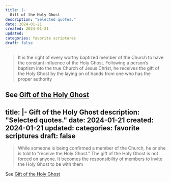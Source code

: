 ```yaml
---
title: |-
  Gift of the Holy Ghost
description: "Selected quotes."
date: 2024-01-21
created: 2024-01-21
updated: 
categories: favorite scriptures
draft: false
---
```


> It is the right of every worthy baptized member of the Church to have the constant influence of the Holy Ghost. Following a person’s baptism into the true Church of Jesus Christ, he receives the gift of the Holy Ghost by the laying on of hands from one who has the proper authority

See [Gift of the Holy Ghost](https://www.churchofjesuschrist.org/study/scriptures/gs/gift-of-the-holy-ghost?id=p1&lang=eng#p1)
---
title: |-
  Gift of the Holy Ghost
description: "Selected quotes."
date: 2024-01-21
created: 2024-01-21
updated: 
categories: favorite scriptures
draft: false
---

> While someone is being confirmed a member of the Church, he or she is told to “receive the Holy Ghost.” The gift of the Holy Ghost is not forced on anyone. It becomes the responsibility of members to invite the Holy Ghost to be with them

See [Gift of the Holy Ghost](https://www.churchofjesuschrist.org/study/manual/gospel-topics/holy-ghost-gift-study-guide?id=p1&lang=eng#p1)